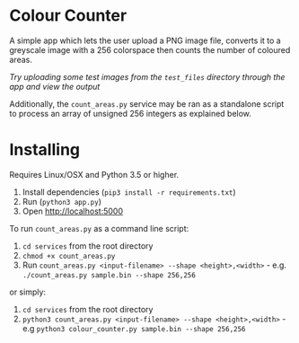 # Colour Counter
A simple app which lets the user upload a PNG image file, converts it to a greyscale image with a 256 colorspace then
counts the number of coloured areas.

*Try uploading some test images from the `test_files` directory through the app and view the output*

Additionally, the `count_areas.py` service may be ran as a standalone script to process an array of unsigned 256 
integers as explained below.

# Installing
Requires Linux/OSX and Python 3.5 or higher. 

1. Install dependencies (`pip3 install -r requirements.txt`)
2. Run (`python3 app.py`)
3. Open [http://localhost:5000](http://localhost:5000)

To run `count_areas.py` as a command line script:

1. `cd services` from the root directory
2. `chmod +x count_areas.py`
3. Run `count_areas.py <input-filename> --shape <height>,<width>` - e.g. `./count_areas.py sample.bin --shape 256,256`

or simply:
1. `cd services` from the root directory
2. `python3 count_areas.py <input-filename> --shape <height>,<width>` - e.g `python3 colour_counter.py sample.bin --shape 256,256`
